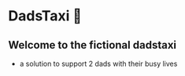 # DadsTaxi 🚕

## Welcome to the fictional dadstaxi 
- a solution to support 2 dads with their busy lives
